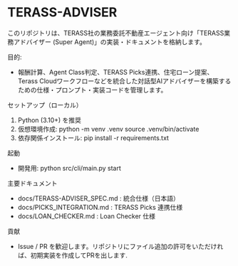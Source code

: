 # TERASS-ADVISER

このリポジトリは、TERASS社の業務委託不動産エージェント向け「TERASS業務アドバイザー (Super Agent)」の実装・ドキュメントを格納します。

目的:
- 報酬計算、Agent Class判定、TERASS Picks連携、住宅ローン提案、Terass Cloudワークフローなどを統合した対話型AIアドバイザーを構築するための仕様・プロンプト・実装コードを管理します。

セットアップ（ローカル）
1. Python (3.10+) を推奨
2. 仮想環境作成:
   python -m venv .venv
   source .venv/bin/activate
3. 依存関係インストール:
   pip install -r requirements.txt

起動
- 開発用:
   python src/cli/main.py start

主要ドキュメント
- docs/TERASS-ADVISER_SPEC.md : 統合仕様（日本語）
- docs/PICKS_INTEGRATION.md : TERASS Picks 連携仕様
- docs/LOAN_CHECKER.md : Loan Checker 仕様

貢献
- Issue / PR を歓迎します。リポジトリにファイル追加の許可をいただければ、初期実装を作成してPRを出します.
